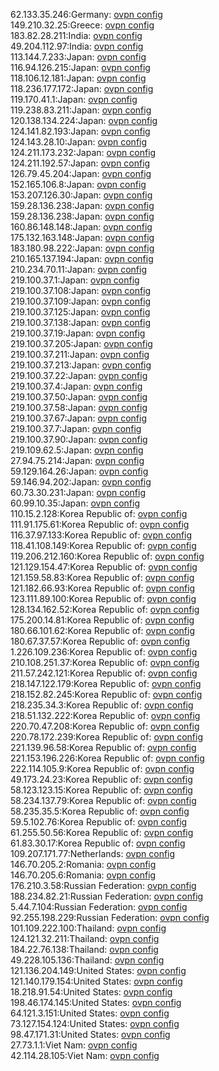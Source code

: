 62.133.35.246:Germany: [ovpn config](vpn/62_133_35_246.ovpn)  
149.210.32.25:Greece: [ovpn config](vpn/149_210_32_25.ovpn)  
183.82.28.211:India: [ovpn config](vpn/183_82_28_211.ovpn)  
49.204.112.97:India: [ovpn config](vpn/49_204_112_97.ovpn)  
113.144.7.233:Japan: [ovpn config](vpn/113_144_7_233.ovpn)  
116.94.126.215:Japan: [ovpn config](vpn/116_94_126_215.ovpn)  
118.106.12.181:Japan: [ovpn config](vpn/118_106_12_181.ovpn)  
118.236.177.172:Japan: [ovpn config](vpn/118_236_177_172.ovpn)  
119.170.41.1:Japan: [ovpn config](vpn/119_170_41_1.ovpn)  
119.238.83.211:Japan: [ovpn config](vpn/119_238_83_211.ovpn)  
120.138.134.224:Japan: [ovpn config](vpn/120_138_134_224.ovpn)  
124.141.82.193:Japan: [ovpn config](vpn/124_141_82_193.ovpn)  
124.143.28.10:Japan: [ovpn config](vpn/124_143_28_10.ovpn)  
124.211.173.232:Japan: [ovpn config](vpn/124_211_173_232.ovpn)  
124.211.192.57:Japan: [ovpn config](vpn/124_211_192_57.ovpn)  
126.79.45.204:Japan: [ovpn config](vpn/126_79_45_204.ovpn)  
152.165.106.8:Japan: [ovpn config](vpn/152_165_106_8.ovpn)  
153.207.126.30:Japan: [ovpn config](vpn/153_207_126_30.ovpn)  
159.28.136.238:Japan: [ovpn config](vpn/159_28_136_238.ovpn)  
159.28.136.238:Japan: [ovpn config](vpn/159_28_136_238.ovpn)  
160.86.148.148:Japan: [ovpn config](vpn/160_86_148_148.ovpn)  
175.132.163.148:Japan: [ovpn config](vpn/175_132_163_148.ovpn)  
183.180.98.222:Japan: [ovpn config](vpn/183_180_98_222.ovpn)  
210.165.137.194:Japan: [ovpn config](vpn/210_165_137_194.ovpn)  
210.234.70.11:Japan: [ovpn config](vpn/210_234_70_11.ovpn)  
219.100.37.1:Japan: [ovpn config](vpn/219_100_37_1.ovpn)  
219.100.37.108:Japan: [ovpn config](vpn/219_100_37_108.ovpn)  
219.100.37.109:Japan: [ovpn config](vpn/219_100_37_109.ovpn)  
219.100.37.125:Japan: [ovpn config](vpn/219_100_37_125.ovpn)  
219.100.37.138:Japan: [ovpn config](vpn/219_100_37_138.ovpn)  
219.100.37.19:Japan: [ovpn config](vpn/219_100_37_19.ovpn)  
219.100.37.205:Japan: [ovpn config](vpn/219_100_37_205.ovpn)  
219.100.37.211:Japan: [ovpn config](vpn/219_100_37_211.ovpn)  
219.100.37.213:Japan: [ovpn config](vpn/219_100_37_213.ovpn)  
219.100.37.22:Japan: [ovpn config](vpn/219_100_37_22.ovpn)  
219.100.37.4:Japan: [ovpn config](vpn/219_100_37_4.ovpn)  
219.100.37.50:Japan: [ovpn config](vpn/219_100_37_50.ovpn)  
219.100.37.58:Japan: [ovpn config](vpn/219_100_37_58.ovpn)  
219.100.37.67:Japan: [ovpn config](vpn/219_100_37_67.ovpn)  
219.100.37.7:Japan: [ovpn config](vpn/219_100_37_7.ovpn)  
219.100.37.90:Japan: [ovpn config](vpn/219_100_37_90.ovpn)  
219.109.62.5:Japan: [ovpn config](vpn/219_109_62_5.ovpn)  
27.94.75.214:Japan: [ovpn config](vpn/27_94_75_214.ovpn)  
59.129.164.26:Japan: [ovpn config](vpn/59_129_164_26.ovpn)  
59.146.94.202:Japan: [ovpn config](vpn/59_146_94_202.ovpn)  
60.73.30.231:Japan: [ovpn config](vpn/60_73_30_231.ovpn)  
60.99.10.35:Japan: [ovpn config](vpn/60_99_10_35.ovpn)  
110.15.2.128:Korea Republic of: [ovpn config](vpn/110_15_2_128.ovpn)  
111.91.175.61:Korea Republic of: [ovpn config](vpn/111_91_175_61.ovpn)  
116.37.97.133:Korea Republic of: [ovpn config](vpn/116_37_97_133.ovpn)  
118.41.108.149:Korea Republic of: [ovpn config](vpn/118_41_108_149.ovpn)  
119.206.212.160:Korea Republic of: [ovpn config](vpn/119_206_212_160.ovpn)  
121.129.154.47:Korea Republic of: [ovpn config](vpn/121_129_154_47.ovpn)  
121.159.58.83:Korea Republic of: [ovpn config](vpn/121_159_58_83.ovpn)  
121.182.66.93:Korea Republic of: [ovpn config](vpn/121_182_66_93.ovpn)  
123.111.89.100:Korea Republic of: [ovpn config](vpn/123_111_89_100.ovpn)  
128.134.162.52:Korea Republic of: [ovpn config](vpn/128_134_162_52.ovpn)  
175.200.14.81:Korea Republic of: [ovpn config](vpn/175_200_14_81.ovpn)  
180.66.101.62:Korea Republic of: [ovpn config](vpn/180_66_101_62.ovpn)  
180.67.37.57:Korea Republic of: [ovpn config](vpn/180_67_37_57.ovpn)  
1.226.109.236:Korea Republic of: [ovpn config](vpn/1_226_109_236.ovpn)  
210.108.251.37:Korea Republic of: [ovpn config](vpn/210_108_251_37.ovpn)  
211.57.242.121:Korea Republic of: [ovpn config](vpn/211_57_242_121.ovpn)  
218.147.122.179:Korea Republic of: [ovpn config](vpn/218_147_122_179.ovpn)  
218.152.82.245:Korea Republic of: [ovpn config](vpn/218_152_82_245.ovpn)  
218.235.34.3:Korea Republic of: [ovpn config](vpn/218_235_34_3.ovpn)  
218.51.132.222:Korea Republic of: [ovpn config](vpn/218_51_132_222.ovpn)  
220.70.47.208:Korea Republic of: [ovpn config](vpn/220_70_47_208.ovpn)  
220.78.172.239:Korea Republic of: [ovpn config](vpn/220_78_172_239.ovpn)  
221.139.96.58:Korea Republic of: [ovpn config](vpn/221_139_96_58.ovpn)  
221.153.196.226:Korea Republic of: [ovpn config](vpn/221_153_196_226.ovpn)  
222.114.105.9:Korea Republic of: [ovpn config](vpn/222_114_105_9.ovpn)  
49.173.24.23:Korea Republic of: [ovpn config](vpn/49_173_24_23.ovpn)  
58.123.123.15:Korea Republic of: [ovpn config](vpn/58_123_123_15.ovpn)  
58.234.137.79:Korea Republic of: [ovpn config](vpn/58_234_137_79.ovpn)  
58.235.35.5:Korea Republic of: [ovpn config](vpn/58_235_35_5.ovpn)  
59.5.102.76:Korea Republic of: [ovpn config](vpn/59_5_102_76.ovpn)  
61.255.50.56:Korea Republic of: [ovpn config](vpn/61_255_50_56.ovpn)  
61.83.30.17:Korea Republic of: [ovpn config](vpn/61_83_30_17.ovpn)  
109.207.171.77:Netherlands: [ovpn config](vpn/109_207_171_77.ovpn)  
146.70.205.2:Romania: [ovpn config](vpn/146_70_205_2.ovpn)  
146.70.205.6:Romania: [ovpn config](vpn/146_70_205_6.ovpn)  
176.210.3.58:Russian Federation: [ovpn config](vpn/176_210_3_58.ovpn)  
188.234.82.21:Russian Federation: [ovpn config](vpn/188_234_82_21.ovpn)  
5.44.7.104:Russian Federation: [ovpn config](vpn/5_44_7_104.ovpn)  
92.255.198.229:Russian Federation: [ovpn config](vpn/92_255_198_229.ovpn)  
101.109.222.100:Thailand: [ovpn config](vpn/101_109_222_100.ovpn)  
124.121.32.211:Thailand: [ovpn config](vpn/124_121_32_211.ovpn)  
184.22.76.138:Thailand: [ovpn config](vpn/184_22_76_138.ovpn)  
49.228.105.136:Thailand: [ovpn config](vpn/49_228_105_136.ovpn)  
121.136.204.149:United States: [ovpn config](vpn/121_136_204_149.ovpn)  
121.140.179.154:United States: [ovpn config](vpn/121_140_179_154.ovpn)  
18.218.91.54:United States: [ovpn config](vpn/18_218_91_54.ovpn)  
198.46.174.145:United States: [ovpn config](vpn/198_46_174_145.ovpn)  
64.121.3.151:United States: [ovpn config](vpn/64_121_3_151.ovpn)  
73.127.154.124:United States: [ovpn config](vpn/73_127_154_124.ovpn)  
98.47.171.31:United States: [ovpn config](vpn/98_47_171_31.ovpn)  
27.73.1.1:Viet Nam: [ovpn config](vpn/27_73_1_1.ovpn)  
42.114.28.105:Viet Nam: [ovpn config](vpn/42_114_28_105.ovpn)  
